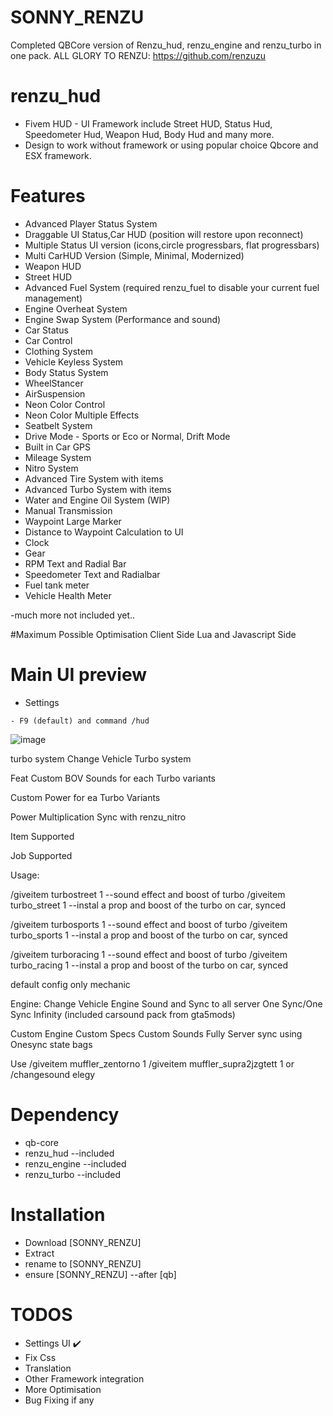 # SONNY_RENZU
Completed QBCore version of Renzu_hud, renzu_engine and renzu_turbo in one pack.
ALL GLORY TO RENZU: https://github.com/renzuzu


# renzu_hud
- Fivem HUD - UI Framework include Street HUD, Status Hud, Speedometer Hud, Weapon Hud, Body Hud and many more.
- Design to work without framework or using popular choice Qbcore and ESX framework.

# Features
- Advanced Player Status System
- Draggable UI Status,Car HUD (position will restore upon reconnect)
- Multiple Status UI version (icons,circle progressbars, flat progressbars)
- Multi CarHUD Version (Simple, Minimal, Modernized)
- Weapon HUD
- Street HUD
- Advanced Fuel System (required renzu_fuel to disable your current fuel management)
- Engine Overheat System
- Engine Swap System (Performance and sound)
- Car Status
- Car Control
- Clothing System
- Vehicle Keyless System
- Body Status System
- WheelStancer
- AirSuspension
- Neon Color Control
- Neon Color Multiple Effects
- Seatbelt System
- Drive Mode - Sports or Eco or Normal, Drift Mode
- Built in Car GPS
- Mileage System
- Nitro System
- Advanced Tire System with items
- Advanced Turbo System with items
- Water and Engine Oil System (WIP)
- Manual Transmission
- Waypoint Large Marker
- Distance to Waypoint Calculation to UI
- Clock
- Gear
- RPM Text and Radial Bar
- Speedometer Text and Radialbar
- Fuel tank meter
- Vehicle Health Meter

-much more not included yet..

#Maximum Possible Optimisation
Client Side Lua and Javascript Side
# Main UI preview
- Settings
```
- F9 (default) and command /hud
```
![image](https://user-images.githubusercontent.com/82306584/130363160-9c63031b-8e19-42c1-aab3-1d24326ac322.png)





turbo system
Change Vehicle Turbo system

Feat
Custom BOV Sounds for each Turbo variants

Custom Power for ea Turbo Variants

Power Multiplication Sync with renzu_nitro

Item Supported

Job Supported



Usage:

/giveitem turbostreet 1 --sound effect and boost of turbo
/giveitem turbo_street 1 --instal a prop and boost of the turbo on car, synced

/giveitem turbosports 1 --sound effect and boost of turbo
/giveitem turbo_sports 1 --instal a prop and boost of the turbo on car, synced

/giveitem turboracing 1 --sound effect and boost of turbo
/giveitem turbo_racing 1 --instal a prop and boost of the turbo on car, synced

default config only mechanic




Engine:
Change Vehicle Engine Sound and Sync to all server One Sync/One Sync Infinity (included carsound pack from gta5mods)


Custom Engine
Custom Specs
Custom Sounds
Fully Server sync using Onesync state bags

Use
/giveitem muffler_zentorno 1
/giveitem muffler_supra2jzgtett 1
or
/changesound elegy





# Dependency
- qb-core
- renzu_hud  --included
- renzu_engine --included
- renzu_turbo --included

# Installation
- Download [SONNY_RENZU]
- Extract
- rename to [SONNY_RENZU]
- ensure [SONNY_RENZU] --after [qb]


# TODOS
- Settings UI ✔️
- Fix Css
- Translation
- Other Framework integration
- More Optimisation
- Bug Fixing if any
